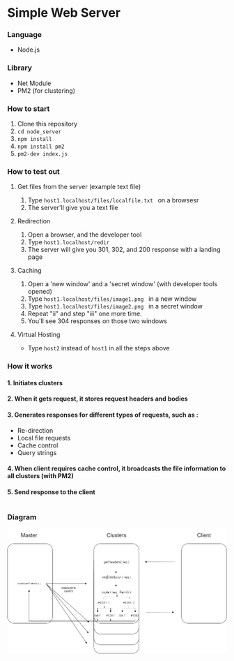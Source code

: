 
# Simple Web Server  

### Language
- Node.js
### Library
- Net Module
- PM2 (for clustering)
### How to start
1. Clone this repository
2. ```cd node_server```
3. ```npm install```
4. ```npm install pm2```
5. ```pm2-dev index.js```

### How to test out
1. Get files from the server (example text file)  
    1. Type ```host1.localhost/files/localfile.txt ``` on a browsesr
    2. The server'll give you a text file

2. Redirection  

    1. Open a browser, and the developer tool  
    2. Type ```host1.localhost/redir ```  
    3. The server will give you 301, 302, and 200 response with a landing page 
    
2. Caching 
    1. Open a 'new window' and a 'secret window' (with developer tools opened)
    2. Type ```host1.localhost/files/image1.png ``` in a new window  
    3. Type ```host1.localhost/files/image2.png ``` in a secret window  
    4. Repeat "ii" and step "iii" one more time.
    5. You'll see 304 responses on those two windows

3. Virtual Hosting  
    - Type ``` host2 ``` instead of ``` host1 ``` in all the steps above  
  
### How it works

#### 1. Initiates clusters
#### 2. When it gets request, it stores request headers and bodies
#### 3. Generates responses for different types of requests, such as :  
- Re-direction
- Local file requests
- Cache control
- Query strings 
  
#### 4. When client requires cache control, it broadcasts the file information to all clusters (with PM2)
#### 5. Send response to the client

#
### Diagram
![다이어그램](./diagram.png)
